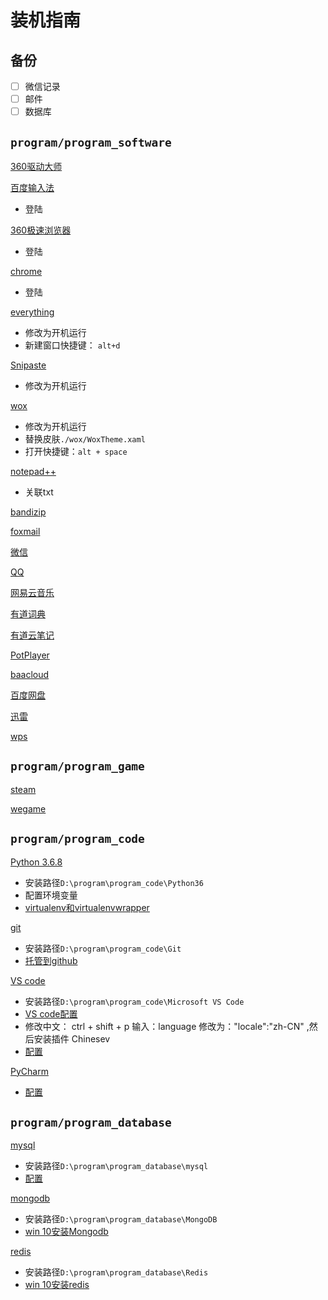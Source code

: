 # 装机指南

## 备份

- [ ] 微信记录
- [ ] 邮件
- [ ] 数据库

## `program/program_software`

[360驱动大师](http://www.360.cn/qudongdashi/)

[百度输入法](https://shurufa.baidu.com)

- 登陆

[360极速浏览器](https://browser.360.cn/ee/)

- 登陆


[chrome](https://www.google.cn/intl/zh-CN/chrome/)

- 登陆

[everything](http://www.voidtools.com/downloads/)

- 修改为开机运行
- 新建窗口快捷键： `alt+d`

[Snipaste](https://zh.snipaste.com/index.html)

- 修改为开机运行

[wox](https://github.com/Wox-launcher/Wox/releases)

- 修改为开机运行
- 替换皮肤`./wox/WoxTheme.xaml`
- 打开快捷键：`alt + space`

[notepad++](https://notepad-plus-plus.org)

- 关联txt

[bandizip](https://www.bandisoft.com/bandizip/)

[foxmail](https://www.foxmail.com)

[微信](https://pc.weixin.qq.com)

[QQ](https://office.qq.com)

[网易云音乐](https://music.163.com)

[有道词典](http://cidian.youdao.com)

[有道云笔记](http://note.youdao.com)

[PotPlayer](https://daumpotplayer.com/download/)

[baacloud](https://www.baacloud37.com/shiyong.php)

[百度网盘](http://pan.baidu.com/download)

[迅雷](https://www.xunlei.com)

[wps](https://www.wps.cn)

## `program/program_game`

[steam](https://store.steampowered.com)

[wegame](https://www.wegame.com.cn)

## `program/program_code`

[Python 3.6.8](https://www.python.org/downloads/windows/)

- 安装路径`D:\program\program_code\Python36`
- 配置环境变量
- [virtualenv和virtualenvwrapper](https://my-skills-book.readthedocs.io/en/latest/Python/Python%E7%9F%A5%E8%AF%86%E7%82%B9/virtualenv%E5%92%8Cvirtualenvwrapper.html)


[git](https://git-scm.com/downloads)

- 安装路径`D:\program\program_code\Git`
- [托管到github]([/git/github基础.md](https://my-skills-book.readthedocs.io/en/latest/Git/%E6%89%98%E7%AE%A1%E5%88%B0github.html))

[VS code](https://code.visualstudio.com/)

- 安装路径`D:\program\program_code\Microsoft VS Code`
- [VS code配置](https://my-skills-book.readthedocs.io/en/latest/VS%20code/VS%20code%E9%85%8D%E7%BD%AE.html)
- 修改中文： ctrl + shift + p 输入：language 修改为："locale":"zh-CN" ,然后安装插件 Chinesev
- [配置]([/vscode/vscode_settings.json](https://github.com/CrabQ/my_skills_book/blob/master/source/VS%20code/vscode_settings.json))

[PyCharm](http://www.jetbrains.com/pycharm/)

- [配置](https://github.com/CrabQ/my_skills_book/tree/master/source/pycharm)

## `program/program_database`

[mysql](https://dev.mysql.com/downloads/mysql/)

- 安装路径`D:\program\program_database\mysql`
- [配置](/sql/mysql/mysql_安装及问题.md)

[mongodb](https://www.mongodb.com/download-center/community)

- 安装路径`D:\program\program_database\MongoDB`
- [win 10安装Mongodb](https://my-skills-book.readthedocs.io/en/latest/databases/Mongodb/Mongodb%E5%AE%89%E8%A3%85.html)

[redis](https://github.com/MicrosoftArchive/redis/releases)

- 安装路径`D:\program\program_database\Redis`
- [win 10安装redis](https://my-skills-book.readthedocs.io/en/latest/databases/Redis/Redis%E5%AE%89%E8%A3%85.html)